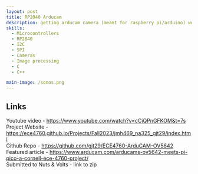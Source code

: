 ```yaml
---
layout: post
title: RP2040 Arducam
description: getting arducam camera (meant for raspberry pi/arduino) working with pico microcontroller, final result image colors not correctly decoded but we got a recognizable image, played around with simple image compression (major challenge was addressing very limited memory)
skills: 
  - Microcontrollers
  - RP2040
  - I2C
  - SPI
  - Cameras
  - Image processing
  - C
  - C++

main-image: /sonos.png
---
```


## Links
Youtube video - https://www.youtube.com/watch?v=cCiQPnGFKOM&t=7s <br>
Project Website - https://ece4760.github.io/Projects/Fall2023/jmh469_na325_gjt29/index.html <br>
Github Repo - https://github.com/gjt29/ECE4760-ArduCAM-OV5642 <br>
Featured article - https://www.arducam.com/arducams-ov5642-meets-pi-pico-a-cornell-ece-4760-project/ <br>
Submitted to Nuts & Volts - link to zip <br>

